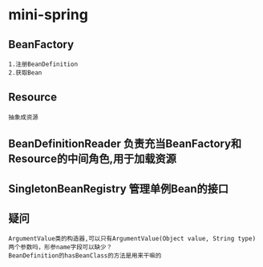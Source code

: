 # mini-spring

## BeanFactory 
    1.注册BeanDefinition
    2.获取Bean

## Resource
    抽象成资源

## BeanDefinitionReader 负责充当BeanFactory和Resource的中间角色,用于加载资源 


## SingletonBeanRegistry 管理单例Bean的接口




## 疑问
    ArgumentValue类的构造器,可以只有ArgumentValue(Object value, String type)两个参数吗，形参name字段可以缺少？
    BeanDefinition的hasBeanClass的方法是用来干嘛的
    
